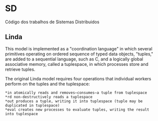 # SD
Código dos trabalhos de Sistemas Distribuidos

## Linda
This model is implemented as a "coordination language" in which several primitives operating on ordered sequence of typed data objects, "tuples," are added to a sequential language, such as C, and a logically global associative memory, called a tuplespace, in which processes store and retrieve tuples.

The original Linda model requires four operations that individual workers perform on the tuples and the tuplespace:

    *in atomically reads and removes—consumes—a tuple from tuplespace
    *rd non-destructively reads a tuplespace
    *out produces a tuple, writing it into tuplespace (tuple may be duplicated in tuplespace)
    *eval creates new processes to evaluate tuples, writing the result into tuplespace
